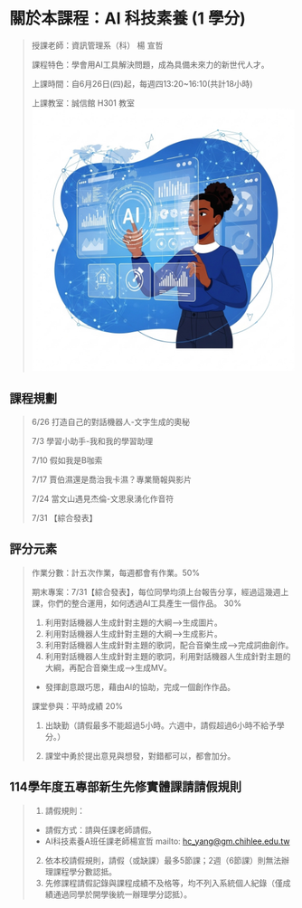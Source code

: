 # 關於本課程：AI 科技素養 (1 學分)
> 授課老師：資訊管理系（科） 楊 宣哲
> 
> 課程特色：學會用AI工具解決問題，成為具備未來力的新世代人才。
> 
> 上課時間：自6月26日(四)起，每週四13:20~16:10(共計18小時)
> 
> 上課教室：誠信館 H301 教室
![image](/images/image.png)
## 課程規劃
> 6/26 打造自己的對話機器人-文字生成的奧秘
>
> 7/3 學習小助手-我和我的學習助理
>
> 7/10 假如我是B咖索
>
> 7/17 賈伯濕還是喬治我卡濕？專業簡報與影片
>
> 7/24 當文山遇見杰倫-文思泉湧化作音符
>
> 7/31 【綜合發表】

## 評分元素
> 作業分數：計五次作業，每週都會有作業。50%
>
> 期末專案：7/31【綜合發表】，每位同學均須上台報告分享，經過這幾週上課，你們的整合運用，如何透過AI工具產生一個作品。 30%
>
> 1. 利用對話機器人生成針對主題的大綱-->生成圖片。
> 2. 利用對話機器人生成針對主題的大綱-->生成影片。
> 3. 利用對話機器人生成針對主題的歌詞，配合音樂生成-->完成詞曲創作。
> 4. 利用對話機器人生成針對主題的歌詞，利用對話機器人生成針對主題的大綱，再配合音樂生成-->生成MV。
>  
> * 發揮創意跟巧思，藉由AI的協助，完成一個創作作品。 
> 
> 課堂參與：平時成績 20%
>
> 1. 出缺勤（請假最多不能超過5小時。六週中，請假超過6小時不給予學分。）
>
> 2. 課堂中勇於提出意見與想發，對錯都可以，都會加分。

## 114學年度五專部新生先修實體課請請假規則
> 1. 請假規則：
>   - 請假方式：請與任課老師請假。
>   - AI科技素養A班任課老師楊宣哲 mailto: hc_yang@gm.chihlee.edu.tw
> 2. 依本校請假規則，請假（或缺課）最多5節課；2週（6節課）則無法辦理課程學分數認抵。
> 3. 先修課程請假記錄與課程成績不及格等，均不列入系統個人紀錄（僅成績通過同學於開學後統一辦理學分認抵）。

